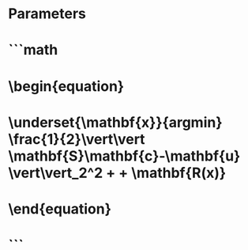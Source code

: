 # Parameters
# ```math
# \begin{equation}
#   \underset{\mathbf{x}}{argmin} \frac{1}{2}\vert\vert \mathbf{S}\mathbf{c}-\mathbf{u} \vert\vert_2^2 + + \mathbf{R(x)}
# \end{equation}
# ```